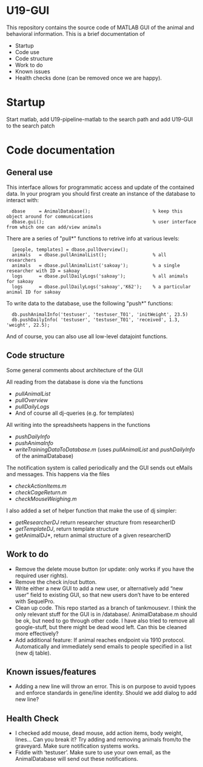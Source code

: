 # U19-GUI
This repository contains the source code of MATLAB GUI of the animal and behavioral information. This is a brief documentation of
* Startup
* Code use
* Code structure
* Work to do
* Known issues
* Health checks done (can be removed once we are happy).

# Startup
Start matlab, add U19-pipeline-matlab to the search path and add U19-GUI to the search patch

# Code documentation
## General use
This interface allows for programmatic access and update of the contained data. In your program you should first create an instance of the database to interact with:

      dbase     = AnimalDatabase();                       % keep this object around for communications
      dbase.gui();                                        % user interface from which one can add/view animals

There are a series of "pull*" functions to retrive info at various levels:

      [people, templates] = dbase.pullOverview();
      animals   = dbase.pullAnimalList();                 % all researchers
      animals   = dbase.pullAnimalList('sakoay');         % a single researcher with ID = sakoay
      logs      = dbase.pullDailyLogs('sakoay');          % all animals for sakoay
      logs      = dbase.pullDailyLogs('sakoay','K62');    % a particular animal ID for sakoay

To write data to the database, use the following "push*" functions:

      db.pushAnimalInfo('testuser', 'testuser_T01', 'initWeight', 23.5)
      db.pushDailyInfo( 'testuser', 'testuser_T01', 'received', 1.3, 'weight', 22.5);

And of course, you can also use all low-level datajoint functions.

## Code structure
Some general comments about architecture of the GUI

All reading from the database is done via the functions
* *pullAnimalList*
* *pullOverview*
* *pullDailyLogs*
* And of course all dj-queries (e.g. for templates)

All writing into the spreadsheets happens in the functions
* *pushDailyInfo*
* *pushAnimaInfo*
* *writeTrainingDataToDatabase.m* (uses *pullAnimalList* and *pushDailyInfo* of the animalDatabase)

The notification system is called periodically and the GUI sends out eMails and messages. This happens via the files
* *checkActionItems.m*
* *checkCageReturn.m*
* *checkMouseWeighing.m*

I also added a set of helper function that make the use of dj simpler:
* *getResearcherDJ* return researcher structure from researcherID
* *getTemplateDJ*, return template structure
* getAnimalDJ*, return animal structure of a given researcherID


## Work to do
* Remove the delete mouse button (or update: only works if you have the required user rights).
* Remove the check in/out button.
* Write either a new GUI to add a new user, or alternatively add “new user” field to existing GUI, so that new users don’t have to be entered with SequelPro.
* Clean up code. This repo started as a branch of tankmousevr. I think the only relevant stuff for the GUI is in /database/. AnimalDatabase.m should be ok, but need to go through other code. I have also tried to remove all google-stuff, but there might be dead wood left. Can this be cleaned more effectively?
* Add additional feature: If animal reaches endpoint via 1910 protocol. Automatically and immediately send emails to people specified in a list (new dj table).

## Known issues/features
* Adding a new line will throw an error. This is on purpose to avoid typoes and enforce standards in gene/line identity. Should we add dialog to add new line?

## Health Check
* I checked add mouse, dead mouse, add action items, body weight, lines… Can you break it? Try adding and removing animals from/to the graveyard. Make sure notification systems works.
* Fiddle with ‘testuser’. Make sure to use your own email, as the AnimalDatabase will send out these notifications.



